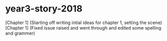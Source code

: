 # year3-story-2018


[Chapter 1] (Starting off writing intial ideas for chapter 1, setting the scene)
<br>
[Chapter 1] (Fixed issue raised and went through and edited some spelling and grammer)